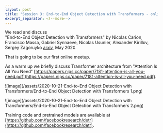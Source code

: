 ```yaml
---
layout: post
title: "Session 3: End-to-End Object Detection with Transformers - online"
excerpt_separator: <!--more-->
---
```



We read and discuss   
"End-to-End Object Detection with Transformers" 
by Nicolas Carion, Francisco Massa, Gabriel Synnaeve, Nicolas Usunier, Alexander Kirillov, Sergey Zagoruyko 
[arxiv](https://arxiv.org/abs/2005.12872), May 2020.

That is going to be our first online meetup.

As a warm up we briefly discuss Transformer architecture from 
"Attention Is All You Need" 
[https://papers.nips.cc/paper/7181-attention-is-all-you-need.pdf](https://papers.nips.cc/paper/7181-attention-is-all-you-need.pdf).



![image](/assets/2020-10-21-End-to-End Object Detection with Transformers/End-to-End Object Detection with Transformers 1.png)

<!--more-->

![image](/assets/2020-10-21-End-to-End Object Detection with Transformers/End-to-End Object Detection with Transformers 2.png)


Training code and pretrained models are available at [https://github.com/facebookresearch/detr](https://github.com/facebookresearch/detr).



 
